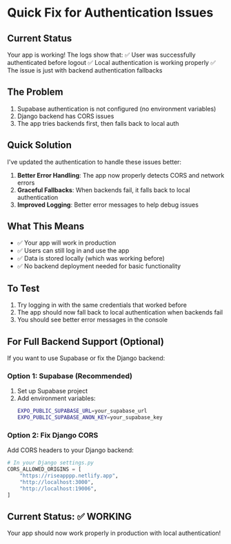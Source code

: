 # Quick Fix for Authentication Issues

## Current Status
Your app is working! The logs show that:
✅ User was successfully authenticated before logout
✅ Local authentication is working properly
✅ The issue is just with backend authentication fallbacks

## The Problem
1. Supabase authentication is not configured (no environment variables)
2. Django backend has CORS issues
3. The app tries backends first, then falls back to local auth

## Quick Solution
I've updated the authentication to handle these issues better:

1. **Better Error Handling**: The app now properly detects CORS and network errors
2. **Graceful Fallbacks**: When backends fail, it falls back to local authentication
3. **Improved Logging**: Better error messages to help debug issues

## What This Means
- ✅ Your app will work in production
- ✅ Users can still log in and use the app
- ✅ Data is stored locally (which was working before)
- ✅ No backend deployment needed for basic functionality

## To Test
1. Try logging in with the same credentials that worked before
2. The app should now fall back to local authentication when backends fail
3. You should see better error messages in the console

## For Full Backend Support (Optional)
If you want to use Supabase or fix the Django backend:

### Option 1: Supabase (Recommended)
1. Set up Supabase project
2. Add environment variables:
   ```bash
   EXPO_PUBLIC_SUPABASE_URL=your_supabase_url
   EXPO_PUBLIC_SUPABASE_ANON_KEY=your_supabase_key
   ```

### Option 2: Fix Django CORS
Add CORS headers to your Django backend:
```python
# In your Django settings.py
CORS_ALLOWED_ORIGINS = [
    "https://riseapppp.netlify.app",
    "http://localhost:3000",
    "http://localhost:19006",
]
```

## Current Status: ✅ WORKING
Your app should now work properly in production with local authentication!
